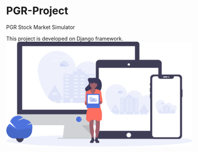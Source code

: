 # PGR-Project
PGR Stock Market Simulator

This project is developed on Django framework.
![Alt text](asset/img/undraw_posting_photo.svg?height=200&width=200 "Title")
